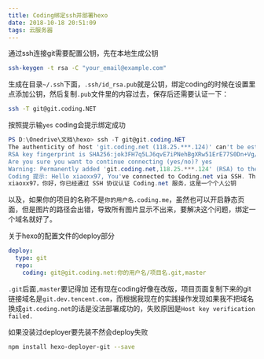 ```yaml
---
title: Coding绑定ssh并部署hexo
date: 2018-10-18 20:51:09
tags: 云服务器
---
```

通过ssh连接git需要配置公钥，先在本地生成公钥

```bash
ssh-keygen -t rsa -C "your_email@example.com"
```

生成在目录`~/.ssh`下面，`.ssh/id_rsa.pub`就是公钥，绑定coding的时候在设置里点添加公钥，然后复制`.pub`文件里的内容过去，<!--more-->保存后还需要认证一下：

```bash
ssh -T git@git.coding.NET
```

按照提示输`yes`
coding会提示绑定成功

```powershell
PS D:\Onedrive\文档\hexo> ssh -T git@git.coding.NET
The authenticity of host 'git.coding.net (118.25.***.124)' can't be established.
RSA key fingerprint is SHA256:jok3FH7q5LJ6qvE7iPNehBgXRw51ErE77S0Dn+Vg/Ik.
Are you sure you want to continue connecting (yes/no)? yes
Warning: Permanently added 'git.coding.net,118.25.***.124' (RSA) to the list of known hosts.
Coding 提示: Hello xiaoxx97, You've connected to Coding.net via SSH. This is a personal key.
xiaoxx97，你好，你已经通过 SSH 协议认证 Coding.net 服务，这是一个个人公钥
```

以及，如果你的项目的名称不是`你的用户名.coding.me`，虽然也可以开启静态页面，但是图片的路径会出错，导致所有图片显示不出来，要解决这个问题，绑定一个域名就好了。

关于hexo的配置文件的deploy部分
```yml
deploy:
  type: git
  repo:
    coding: git@git.coding.net:你的用户名/项目名.git,master
```
`.git`后面`,master`要记得加
还有现在coding好像在改版，项目页面复制下来的git链接域名是`git.dev.tencent.com`，而根据我现在的实践操作发现如果我不把域名换成`git.coding.net`的话是没法部署成功的，失败原因是`Host key verification failed.`

如果没装过deployer要先装不然会deploy失败

```bash
npm install hexo-deployer-git --save
```